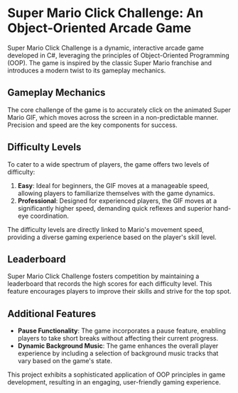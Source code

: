 # Super Mario Click Challenge: An Object-Oriented Arcade Game

Super Mario Click Challenge is a dynamic, interactive arcade game developed in C#, leveraging the principles of Object-Oriented Programming (OOP). The game is inspired by the classic Super Mario franchise and introduces a modern twist to its gameplay mechanics.

## Gameplay Mechanics

The core challenge of the game is to accurately click on the animated Super Mario GIF, which moves across the screen in a non-predictable manner. Precision and speed are the key components for success.

## Difficulty Levels

To cater to a wide spectrum of players, the game offers two levels of difficulty:

1. **Easy**: Ideal for beginners, the GIF moves at a manageable speed, allowing players to familiarize themselves with the game dynamics.
2. **Professional**: Designed for experienced players, the GIF moves at a significantly higher speed, demanding quick reflexes and superior hand-eye coordination.

The difficulty levels are directly linked to Mario's movement speed, providing a diverse gaming experience based on the player's skill level.

## Leaderboard

Super Mario Click Challenge fosters competition by maintaining a leaderboard that records the high scores for each difficulty level. This feature encourages players to improve their skills and strive for the top spot.

## Additional Features

- **Pause Functionality**: The game incorporates a pause feature, enabling players to take short breaks without affecting their current progress.
- **Dynamic Background Music**: The game enhances the overall player experience by including a selection of background music tracks that vary based on the game's state.

This project exhibits a sophisticated application of OOP principles in game development, resulting in an engaging, user-friendly gaming experience.
